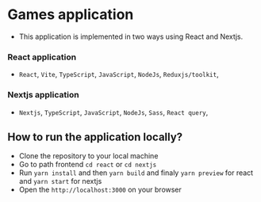 # Games application

- This application is implemented in two ways using React and Nextjs.

### React application
- `React`, `Vite`, `TypeScript`, `JavaScript`, `NodeJs`, `Reduxjs/toolkit`, 

### Nextjs application
- `Nextjs`, `TypeScript`, `JavaScript`, `NodeJs`, `Sass`, `React query`, 


## How to run the application locally?
- Clone the repository to your local machine
- Go to path frontend `cd react` or `cd nextjs`
- Run `yarn install` and then `yarn build` and finaly `yarn preview` for react and `yarn start` for nextjs
- Open the `http://localhost:3000` on your browser 
